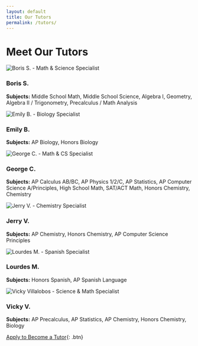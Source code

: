 ```yaml
---
layout: default
title: Our Tutors
permalink: /tutors/
---
```


# Meet Our Tutors

<div class="tutor-profile">
    <img src="/assets/images/boris-shapoval.jpg" alt="Boris S. - Math & Science Specialist" class="tutor-image">
    <div class="tutor-info">
        <h3>Boris S.</h3>
        <p><strong>Subjects:</strong> Middle School Math, Middle School Science, Algebra I, Geometry, Algebra II / Trigonometry, Precalculus / Math Analysis</p>
    </div>
</div>

<div class="tutor-profile">
    <img src="/assets/images/emily-bryant.jpg" alt="Emily B. - Biology Specialist" class="tutor-image">
    <div class="tutor-info">
        <h3>Emily B.</h3>
        <p><strong>Subjects:</strong> AP Biology, Honors Biology</p>
    </div>
</div>

<div class="tutor-profile">
    <img src="/assets/images/george-chumbipuma.jpg" alt="George C. - Math & CS Specialist" class="tutor-image">
    <div class="tutor-info">
        <h3>George C.</h3>
        <p><strong>Subjects:</strong> AP Calculus AB/BC, AP Physics 1/2/C, AP Statistics, AP Computer Science A/Principles, High School Math, SAT/ACT Math, Honors Chemistry, Chemistry</p>
    </div>
</div>

<div class="tutor-profile">
    <img src="/assets/images/jerry-villalobos.jpg" alt="Jerry V. - Chemistry Specialist" class="tutor-image">
    <div class="tutor-info">
        <h3>Jerry V.</h3>
        <p><strong>Subjects:</strong> AP Chemistry, Honors Chemistry, AP Computer Science Principles</p>
    </div>
</div>

<div class="tutor-profile">
    <img src="/assets/images/lourdes-morales.jpg" alt="Lourdes M. - Spanish Specialist" class="tutor-image">
    <div class="tutor-info">
        <h3>Lourdes M.</h3>
        <p><strong>Subjects:</strong> Honors Spanish, AP Spanish Language</p>
    </div>
</div>

<div class="tutor-profile">
    <img src="/assets/images/vicky-villalobos.jpg" alt="Vicky Villalobos - Science & Math Specialist" class="tutor-image">
    <div class="tutor-info">
        <h3>Vicky V.</h3>
        <p><strong>Subjects:</strong> AP Precalculus, AP Statistics, AP Chemistry, Honors Chemistry, Biology</p>
    </div>
</div>

[Apply to Become a Tutor](/contact){: .btn} 